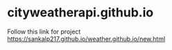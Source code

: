 # cityweatherapi.github.io

Follow this link for project
https://sankalp217.github.io/weather.github.io/new.html
